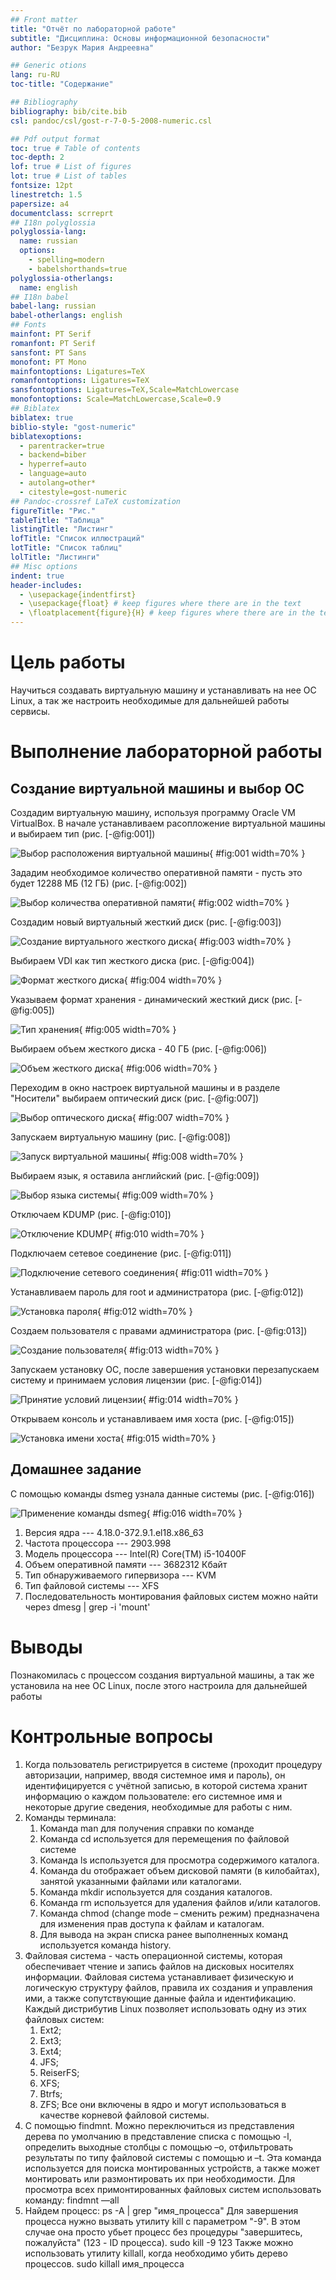 ```yaml
---
## Front matter
title: "Отчёт по лабораторной работе"
subtitle: "Дисциплина: Основы информационной безопасности"
author: "Безрук Мария Андреевна"

## Generic otions
lang: ru-RU
toc-title: "Содержание"

## Bibliography
bibliography: bib/cite.bib
csl: pandoc/csl/gost-r-7-0-5-2008-numeric.csl

## Pdf output format
toc: true # Table of contents
toc-depth: 2
lof: true # List of figures
lot: true # List of tables
fontsize: 12pt
linestretch: 1.5
papersize: a4
documentclass: scrreprt
## I18n polyglossia
polyglossia-lang:
  name: russian
  options:
	- spelling=modern
	- babelshorthands=true
polyglossia-otherlangs:
  name: english
## I18n babel
babel-lang: russian
babel-otherlangs: english
## Fonts
mainfont: PT Serif
romanfont: PT Serif
sansfont: PT Sans
monofont: PT Mono
mainfontoptions: Ligatures=TeX
romanfontoptions: Ligatures=TeX
sansfontoptions: Ligatures=TeX,Scale=MatchLowercase
monofontoptions: Scale=MatchLowercase,Scale=0.9
## Biblatex
biblatex: true
biblio-style: "gost-numeric"
biblatexoptions:
  - parentracker=true
  - backend=biber
  - hyperref=auto
  - language=auto
  - autolang=other*
  - citestyle=gost-numeric
## Pandoc-crossref LaTeX customization
figureTitle: "Рис."
tableTitle: "Таблица"
listingTitle: "Листинг"
lofTitle: "Список иллюстраций"
lotTitle: "Список таблиц"
lolTitle: "Листинги"
## Misc options
indent: true
header-includes:
  - \usepackage{indentfirst}
  - \usepackage{float} # keep figures where there are in the text
  - \floatplacement{figure}{H} # keep figures where there are in the text
---
```


# Цель работы

Научиться создавать виртуальную машину и устанавливать на нее OC Linux, а так же настроить
необходимые для дальнейшей работы сервисы.

# Выполнение лабораторной работы

## Создание виртуальной машины и выбор ОС

Создадим виртуальную машину, используя программу Oracle VM VirtualBox. В начале устанавливаем расопложение виртуальной машины и выбираем тип (рис. [-@fig:001])

![Выбор расположения виртуальной машины](image/1.jpg){ #fig:001 width=70% }

Зададим необходимое количество оперативной памяти - пусть это будет 12288 МБ (12 ГБ) (рис. [-@fig:002])

![Выбор количества оперативной памяти](image/2.jpg){ #fig:002 width=70% }

Создадим новый виртуальный жесткий диск (рис. [-@fig:003])

![Создание виртуального жесткого диска](image/3.jpg){ #fig:003 width=70% }

Выбираем VDI как тип жесткого диска (рис. [-@fig:004])

![Формат жесткого диска](image/4.jpg){ #fig:004 width=70% }

Указываем формат хранения - динамический жесткий диск (рис. [-@fig:005])

![Тип хранения](image/5.jpg){ #fig:005 width=70% }

Выбираем объем жесткого диска - 40 ГБ (рис. [-@fig:006])

![Объем жесткого диска](image/6.jpg){ #fig:006 width=70% }

Переходим в окно настроек виртуальной машины и в разделе "Носители" выбираем оптический диск (рис. [-@fig:007])

![Выбор оптического диска](image/7.jpg){ #fig:007 width=70% }

Запускаем виртуальную машину (рис. [-@fig:008])

![Запуск виртуальной машины](image/8.jpg){ #fig:008 width=70% }

Выбираем язык, я оставила английский (рис. [-@fig:009])

![Выбор языка системы](image/9.jpg){ #fig:009 width=70% }

Отключаем KDUMP (рис. [-@fig:010])

![Отключение KDUMP](image/10.jpg){ #fig:010 width=70% }

Подключаем сетевое соединение (рис. [-@fig:011])

![Подключение сетевого соединения](image/11.jpg){ #fig:011 width=70% }

Устанавливаем пароль для root и администратора (рис. [-@fig:012])

![Установка пароля](image/13.jpg){ #fig:012 width=70% }

Создаем пользователя с правами администратора (рис. [-@fig:013])

![Создание пользователя](image/14.jpg){ #fig:013 width=70% }

Запускаем установку ОС, после завершения установки перезапускаем систему и принимаем условия лицензии (рис. [-@fig:014])

![Принятие условий лицензии](image/15.jpg){ #fig:014 width=70% }

Открываем консоль и устанавливаем имя хоста (рис. [-@fig:015])

![Установка имени хоста](image/16.jpg){ #fig:015 width=70% }

## Домашнее задание

С помощью команды dsmeg узнала данные системы (рис. [-@fig:016])

![Применение команды dsmeg](image/17.jpg){ #fig:016 width=70% }

1. Версия ядра --- 4.18.0-372.9.1.еl18.x86_63
1. Частота процессора --- 2903.998
1. Модель процессора --- Intel(R) Core(TM) i5-10400F 
1. Объем оперативной памяти --- 3682312 Кбайт
1. Тип обнаруживаемого гипервизора --- KVM
1. Тип файловой системы --- XFS
1. Последовательность монтирования файловых систем можно найти через dmesg | grep -i 'mount'

# Выводы

Познакомилась с процессом создания виртуальной машины, а так же установила на нее ОС Linux, после этого настроила для дальнейшей работы 

# Контрольные вопросы

1. Когда пользователь регистрируется в системе (проходит процедуру авторизации, например, вводя системное имя и пароль), он идентифицируется с учётной записью, в которой система хранит информацию о каждом пользователе: его системное имя и некоторые другие сведения, необходимые для работы с ним. 
1. Команды терминала:
	1. Команда man для получения справки по команде
	1. Команда cd используется для перемещения по файловой системе
	1. Команда ls используется для просмотра содержимого каталога.
	1. Команда du отображает объем дисковой памяти (в килобайтах), занятой указанными файлами или каталогами.
	1. Команда mkdir используется для создания каталогов.
	1. Команда rm используется для удаления файлов и/или каталогов.
	1. Команда chmod (change mode – сменить режим) предназначена для изменения прав доступа к файлам и каталогам.
	1. Для вывода на экран списка ранее выполненных команд используется команда history. 
1. Файловая система - часть операционной системы, которая обеспечивает чтение и запись файлов на дисковых носителях информации. Файловая система устанавливает физическую и логическую структуру файлов, правила их создания и управления ими, а также сопутствующие данные файла и идентификацию. Каждый дистрибутив Linux позволяет использовать одну из этих файловых систем:
	1. Ext2;
	1. Ext3;
	1. Ext4;
	1. JFS;
	1. ReiserFS;
	1. XFS;
	1. Btrfs;
	1. ZFS;
Все они включены в ядро и могут использоваться в качестве корневой файловой
системы.
1. С помощью findmnt. Можно переключиться из представления дерева по
умолчанию в представление списка с помощью -l, определить выходные столбцы с помощью –o, отфильтровать результаты по типу файловой системы с помощью и –t.
Эта команда используется для поиска монтированных устройств, а также может монтировать или размонтировать их при необходимости.
Для просмотра всех примонтированных файловых систем использовать команду:
findmnt —all
1. Найдем процесс:
ps -A | grep "имя_процесса"
Для завершения процесса нужно вызвать утилиту kill с параметром "-9". В этом случае она просто убьет процесс без процедуры "завершитесь, пожалуйста" (123 - ID процесса).
sudo kill -9 123
Также можно использовать утилиту killall, когда необходимо убить дерево процессов.
sudo killall имя_процесса


